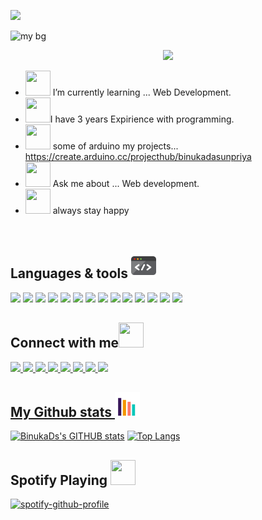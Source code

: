 ![](https://komarev.com/ghpvc/?username=BinukaDs&color=red)

![my bg](https://user-images.githubusercontent.com/77571607/147807714-564ac943-91fe-47bd-94de-926856a0ca60.jpg)

<p align="center">
   <img src="https://readme-typing-svg.herokuapp.com?font=Roboto+Mono&color=%23F74524&size=30&center=true&vCenter=true&lines=I+am+BinukaDs;A+frontend+developer;A+15yrs+old+programmer;A+tech+guy;Connect+with+me+:)">
</p>






- <img src="http://itdev161.matcitdevelopment.org/ClassSection/Spring/Student07/image/programmer.gif-c200" height="40" width="40" /> I’m currently learning ... Web Development.
- <img src="https://monophy.com/media/CEHtFH3rJ6xdhBUKIT/monophy.gif" height="40" width="40" />I have 3 years Expirience with programming.
- <img src="https://i0.wp.com/www.redrollmedia.com/wp-content/uploads/2018/11/coding-eco-wo-gif.gif?ssl=1" height="40" width="40" /> some of arduino my projects... https://create.arduino.cc/projecthub/binukadasunpriya
- <img src="https://c.tenor.com/TyhWL7gJwPgAAAAj/peppo-dance.gif" height="40" width="40" /> Ask me about ... Web development.
- <img src="https://c.tenor.com/B0BbyOHgHt4AAAAi/pepe-the-frog-dance.gif" height="40" width="40" /> always stay happy
<br>
<h2>Languages & tools <img src="https://raw.githubusercontent.com/Naman27/Naman27/master/source.gif" height="40" width="40"/></h2>

<div><img src="https://img.icons8.com/color/64/000000/arduino.png"/>
<img src="https://img.icons8.com/color/48/000000/html-5.png"/>
<img src="https://img.icons8.com/color/48/000000/css3.png" /> 
<img src="https://img.icons8.com/officel/48/000000/markdown.png"/>
<img src="https://img.icons8.com/dusk/64/000000/javascript-logo.png"/>
<img src="https://img.icons8.com/color/48/000000/python--v2.png"/>
<img src="https://img.icons8.com/color/48/000000/sass.png"/>
<img src="https://img.icons8.com/color/48/000000/visual-studio-code-2019.png"/>
<img src="https://img.icons8.com/color/48/000000/adobe-photoshop--v1.png"/>
<img src="https://img.icons8.com/color/48/000000/adobe-premiere-pro--v1.png"/>
<img src="https://img.icons8.com/color/48/000000/windows-10.png"/>
<img src="https://img.icons8.com/color/48/000000/webstorm.png"/>
<img src="https://img.icons8.com/color/48/000000/pycharm.png"/>
<img src="https://img.icons8.com/ios-glyphs/48/000000/github.png"/>
</div>

<h2>Connect with me<img src="https://tinyurl.com/53r9xhtv" height="40" width="40"/></h2>
<a href="https://twitter.com/Binuka_Ds" target="_blank"/><img src="https://img.icons8.com/fluency/48/000000/twitter.png"/>
<a href="https://www.instagram.com/binukads/" target="_blank"/><img src="https://img.icons8.com/fluency/48/000000/instagram-new.png"/>
<a href="https://binukads.github.io/" target="_blank"/><img src="https://img.icons8.com/fluency/48/000000/domain.png"/>
<a href="https://dev.to/binukads" target="_blank" /><img src="https://img.icons8.com/color/48/000000/devpost.png"/>
<a href="https://tinyurl.com/yxdmch39" target="_blank" /><img src="https://img.icons8.com/fluency/48/000000/arduino.png" />
<a href="https://tinyurl.com/buphz5ay" target="_blank" /><img src="https://img.icons8.com/color/48/000000/stackoverflow.png"/>
<a href="https://tinyurl.com/nuvbu9j4" target="_blank" /><img src="https://img.icons8.com/doodle/48/000000/reddit--v4.png"/>
<a href="https://tinyurl.com/8ewxzb3m" target="_blank" /><img src="https://img.icons8.com/color/48/000000/codepen.png"/>

<h2>My Github stats <img src="https://raw.githubusercontent.com/vladalexey/vladalexey/main/graph.gif" height="40" width="40"/></h2>

[![BinukaDs's GITHUB stats](https://github-readme-stats.vercel.app/api?username=BinukaDs&show_icons=true=true&theme=darcula)](https://github.com/BinukaDs/github-readme-stats)
[![Top Langs](https://github-readme-stats.vercel.app/api/top-langs/?username=BinukaDs&langs_count=8&layout=compact&theme=darcula)](https://github.com/BinukaDs/github-readme-stats)



<h2>Spotify Playing <img src="https://c.tenor.com/D_F--PvRH4wAAAAi/pepe-listening-to-music.gif" height="40" width="40"/></h2>

[![spotify-github-profile](https://spotify-github-profile.vercel.app/api/view?uid=a73rjgade7gjasbfduqu8a9h9&cover_image=true&theme=novatorem&bar_color=53b14f&bar_color_cover=false)](https://open.spotify.com/user/a73rjgade7gjasbfduqu8a9h9?si=d4e711edb78043b1)



  




  
